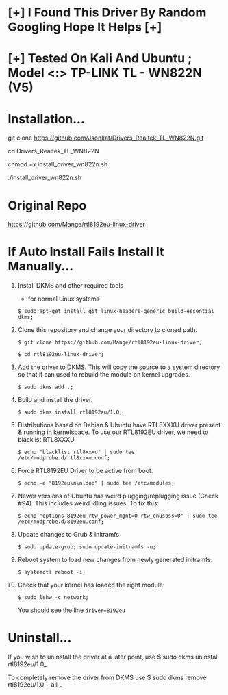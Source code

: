 

# [+]  I Found This Driver By Random Googling Hope It Helps  [+]



# [+]  Tested On Kali And Ubuntu ; Model <:> TP-LINK TL - WN822N (V5)




# Installation...

git clone https://github.com/Jsonkat/Drivers_Realtek_TL_WN822N.git

cd Drivers_Realtek_TL_WN822N

chmod +x install_driver_wn822n.sh

./install_driver_wn822n.sh





# Original Repo

https://github.com/Mange/rtl8192eu-linux-driver






# If Auto Install Fails Install It Manually...

1. Install DKMS and other required tools

    * for normal Linux systems

    ```shell
    $ sudo apt-get install git linux-headers-generic build-essential dkms;
    ```

2. Clone this repository and change your directory to cloned path.

    ```shell
    $ git clone https://github.com/Mange/rtl8192eu-linux-driver;
    ```
    ```shell
    $ cd rtl8192eu-linux-driver;
    ```

3. Add the driver to DKMS. This will copy the source to a system directory so
that it can used to rebuild the module on kernel upgrades.

    ```shell
    $ sudo dkms add .;
    ```

4. Build and install the driver.

    ```shell
    $ sudo dkms install rtl8192eu/1.0;
    ```

5. Distributions based on Debian & Ubuntu have RTL8XXXU driver present & running in kernelspace. To use our RTL8192EU driver, we need to blacklist RTL8XXXU.

    ```shell
    $ echo "blacklist rtl8xxxu" | sudo tee /etc/modprobe.d/rtl8xxxu.conf;
    ```

6. Force RTL8192EU Driver to be active from boot.
    ```shell
    $ echo -e "8192eu\n\nloop" | sudo tee /etc/modules;
    ```

7. Newer versions of Ubuntu has weird plugging/replugging issue (Check #94). This includes weird idling issues, To fix this:

    ```shell
    $ echo "options 8192eu rtw_power_mgnt=0 rtw_enusbss=0" | sudo tee /etc/modprobe.d/8192eu.conf;
    ```

8. Update changes to Grub & initramfs

    ```shell
    $ sudo update-grub; sudo update-initramfs -u;
    ```

9. Reboot system to load new changes from newly generated initramfs.

    ```shell
    $ systemctl reboot -i;
    ```

10. Check that your kernel has loaded the right module:
 
    ```shell
    $ sudo lshw -c network;
    ```
     
    You should see the line ```driver=8192eu```
    
    
    
    

# Uninstall...

If you wish to uninstall the driver at a later point, use
 $ sudo dkms uninstall rtl8192eu/1.0_.

To completely remove the driver from DKMS use
 $ sudo dkms remove rtl8192eu/1.0 --all_.


